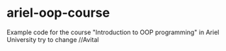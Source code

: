 # ariel-oop-course
Example code for the course "Introduction to OOP programming" in Ariel University
try to change //Avital

